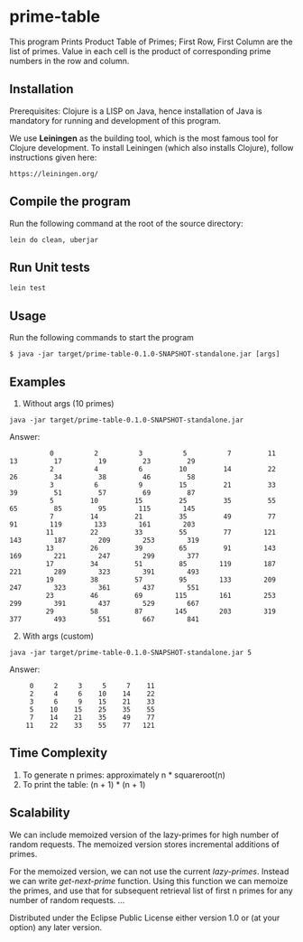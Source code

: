 # prime-table

This program Prints Product Table of Primes; First Row, First Column are the list of primes.
Value in each cell is the product of corresponding prime numbers in the row and column.

## Installation

Prerequisites: Clojure is a LISP on Java, hence installation of Java is mandatory for running and development of this program.

We use **Leiningen** as the building tool, which is the most famous tool for Clojure development. To install Leiningen (which also installs Clojure), follow instructions given here:
```
https://leiningen.org/
```
## Compile the program

Run the following command at the root of the source directory:
```
lein do clean, uberjar
```

## Run Unit tests
```
lein test
```

## Usage

Run the following commands to start the program

    $ java -jar target/prime-table-0.1.0-SNAPSHOT-standalone.jar [args]


## Examples
1. Without args (10 primes)

```java -jar target/prime-table-0.1.0-SNAPSHOT-standalone.jar```

Answer:
```
          0          2          3          5          7         11         13         17         19         23         29
          2          4          6         10         14         22         26         34         38         46         58
          3          6          9         15         21         33         39         51         57         69         87
          5         10         15         25         35         55         65         85         95        115        145
          7         14         21         35         49         77         91        119        133        161        203
         11         22         33         55         77        121        143        187        209        253        319
         13         26         39         65         91        143        169        221        247        299        377
         17         34         51         85        119        187        221        289        323        391        493
         19         38         57         95        133        209        247        323        361        437        551
         23         46         69        115        161        253        299        391        437        529        667
         29         58         87        145        203        319        377        493        551        667        841
```

2. With args (custom)

```java -jar target/prime-table-0.1.0-SNAPSHOT-standalone.jar 5```

Answer:
```
     0     2     3     5     7    11
     2     4     6    10    14    22
     3     6     9    15    21    33
     5    10    15    25    35    55
     7    14    21    35    49    77
    11    22    33    55    77   121
```

## Time Complexity

1. To generate n primes: approximately n * squareroot(n)
2. To print the table: (n + 1) * (n + 1)

## Scalability

We can include memoized version of the lazy-primes for high number of random requests. The memoized version stores incremental additions of primes.

For the memoized version, we can not use the current *lazy-primes*. Instead we can write *get-next-prime* function. Using this function we can memoize the primes, and use that for subsequent retrieval list of first n primes for any number of random requests.
...

Distributed under the Eclipse Public License either version 1.0 or (at
your option) any later version.

